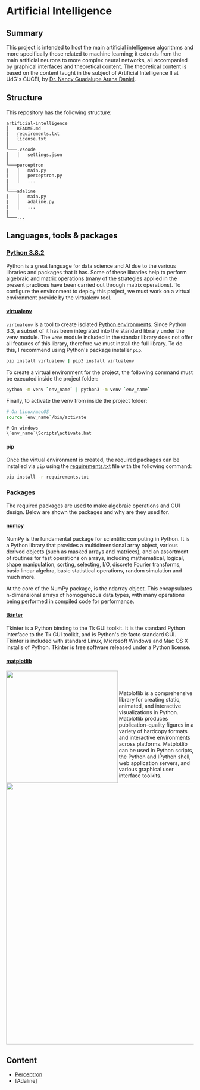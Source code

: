 # Artificial Intelligence

## Summary
This project is intended to host the main artificial intelligence algorithms and more specifically those related to machine learning; it extends from the main artificial neurons to more complex neural networks, all accompanied by graphical interfaces and theoretical content. The theoretical content is based on the content taught in the subject of Artificial Intelligence II at UdG's CUCEI, by [Dr. Nancy Guadalupe Arana Daniel](http://www.cucei.udg.mx/doctorados/electronica/es/dra-nancy-guadalupe-arana-daniel).

## Structure
This repository has the following structure:
```
artificial-intelligence
│   README.md
|   requirements.txt
│   license.txt    
│
└───.vscode
│   │   settings.json
│   
└───perceptron
|   │   main.py
|   │   perceptron.py
|   │   ...
│   
└───adaline
|   │   main.py
|   │   adaline.py
|   │   ...
|
└───...  
```

## Languages, tools & packages

### [Python 3.8.2](https://www.python.org/downloads/release/python-382/)
Python is a great language for data science and AI due to the various libraries and packages that it has. Some of these libraries help to perform algebraic and matrix operations (many of the strategies applied in the present practices have been carried out through matrix operations). To configure the environment to deploy this project, we must work on a virtual environment provide by the virtualenv tool.

#### [virtualenv](https://virtualenv.pypa.io/en/latest/)
`virtualenv` is a tool to create isolated [Python environments](https://docs.python.org/3/tutorial/venv.html). Since Python 3.3, a subset of it has been integrated into the standard library under the venv module. The `venv` module included in the standar library does not offer all features of this library, therefore we must install the full library. To do this, I recommend using Python's package installer `pip`.

```bash
pip install virtualenv | pip3 install virtualenv
```
To create a virtual environment for the project, the following command must be executed inside the project folder:

```bash
python -m venv `env_name` | python3 -m venv `env_name`
```
Finally, to activate the venv from inside the project folder:

```bash
# On Linux/macOS
source `env_name`/bin/activate
```
```shell
# On windows
\`env_name`\Scripts\activate.bat
```

#### pip
Once the virtual environment is created, the required packages can be installed via `pip` using the [requirements.txt](https://github.com/the-eternal-newbie/artificial-intelligence/blob/master/requirements.txt) file with the following command:

```bash
pip install -r requirements.txt
```
### Packages
The required packages are used to make algebraic operations and GUI design. Below are shown the packages and why are they used for.

#### [numpy](https://numpy.org/)
NumPy is the fundamental package for scientific computing in Python. It is a Python library that provides a multidimensional array object, various derived objects (such as masked arrays and matrices), and an assortment of routines for fast operations on arrays, including mathematical, logical, shape manipulation, sorting, selecting, I/O, discrete Fourier transforms, basic linear algebra, basic statistical operations, random simulation and much more.

At the core of the NumPy package, is the ndarray object. This encapsulates n-dimensional arrays of homogeneous data types, with many operations being performed in compiled code for performance.

#### [tkinter](https://docs.python.org/3/library/tkinter.html)
Tkinter is a Python binding to the Tk GUI toolkit. It is the standard Python interface to the Tk GUI toolkit, and is Python's de facto standard GUI. Tkinter is included with standard Linux, Microsoft Windows and Mac OS X installs of Python. Tkinter is free software released under a Python license.

#### [matplotlib](https://matplotlib.org/)
<img src=https://warehouse-camo.ingress.cmh1.psfhosted.org/42ca79ff99d75bf2cb4e6097c8006b52d36484df/68747470733a2f2f6d6174706c6f746c69622e6f72672f5f7374617469632f6c6f676f322e737667 width=300p align=left></br></br></br>
Matplotlib is a comprehensive library for creating static, animated, and interactive visualizations in Python. Matplotlib produces publication-quality figures in a variety of hardcopy formats and interactive environments across platforms. Matplotlib can be used in Python scripts, the Python and IPython shell, web application servers, and various graphical user interface toolkits.
<img src=https://warehouse-camo.ingress.cmh1.psfhosted.org/e7ea6d65132d8dca8553640aac16d4b6389f89d6/68747470733a2f2f6d6174706c6f746c69622e6f72672f5f7374617469632f726561646d655f707265766965772e706e67 width=700p align=center>

## Content
- [Perceptron](https://github.com/the-eternal-newbie/artificial-intelligence/tree/master/perceptron)
- [Adaline]

